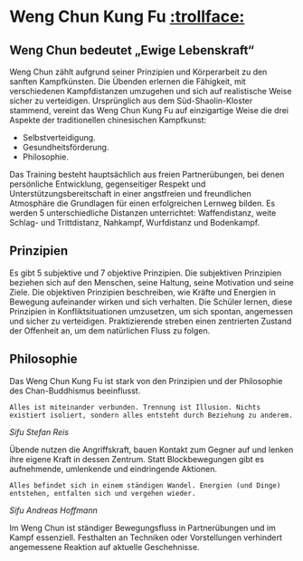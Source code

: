 # Weng Chun Kung Fu [:trollface:](https://karhunenloeve.github.io/WengchunErlangen/index.html)
## Weng Chun bedeutet „Ewige Lebenskraft“
Weng Chun zählt aufgrund seiner Prinzipien und Körperarbeit zu den sanften Kampfkünsten. Die Übenden erlernen die Fähigkeit, mit verschiedenen Kampfdistanzen umzugehen und sich auf realistische Weise sicher zu verteidigen. Ursprünglich aus dem Süd-Shaolin-Kloster stammend, vereint das Weng Chun Kung Fu auf einzigartige Weise die drei Aspekte der traditionellen chinesischen Kampfkunst:

- Selbstverteidigung.
- Gesundheitsförderung.
- Philosophie.

Das Training besteht hauptsächlich aus freien Partnerübungen, bei denen persönliche Entwicklung, gegenseitiger Respekt und Unterstützungsbereitschaft in einer angstfreien und freundlichen Atmosphäre die Grundlagen für einen erfolgreichen Lernweg bilden. Es werden 5 unterschiedliche Distanzen unterrichtet: Waffendistanz, weite Schlag- und Trittdistanz, Nahkampf, Wurfdistanz und Bodenkampf.

## Prinzipien
Es gibt 5 subjektive und 7 objektive Prinzipien. Die subjektiven Prinzipien beziehen sich auf den Menschen, seine Haltung, seine Motivation und seine Ziele. Die objektiven Prinzipien beschreiben, wie Kräfte und Energien in Bewegung aufeinander wirken und sich verhalten. Die Schüler lernen, diese Prinzipien in Konfliktsituationen umzusetzen, um sich spontan, angemessen und sicher zu verteidigen. Praktizierende streben einen zentrierten Zustand der Offenheit an, um dem natürlichen Fluss zu folgen.

## Philosophie
Das Weng Chun Kung Fu ist stark von den Prinzipien und der Philosophie des Chan-Buddhismus beeinflusst.

    Alles ist miteinander verbunden. Trennung ist Illusion. Nichts existiert isoliert, sondern alles entsteht durch Beziehung zu anderem. 
*Sifu Stefan Reis*

Übende nutzen die Angriffskraft, bauen Kontakt zum Gegner auf und lenken ihre eigene Kraft in dessen Zentrum. Statt Blockbewegungen gibt es aufnehmende, umlenkende und eindringende Aktionen.

    Alles befindet sich in einem ständigen Wandel. Energien (und Dinge) entstehen, entfalten sich und vergehen wieder. 
*Sifu Andreas Hoffmann*

Im Weng Chun ist ständiger Bewegungsfluss in Partnerübungen und im Kampf essenziell. Festhalten an Techniken oder Vorstellungen verhindert angemessene Reaktion auf aktuelle Geschehnisse.

